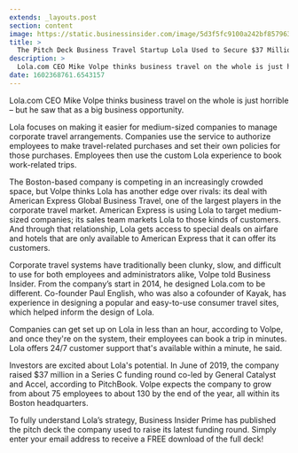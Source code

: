 ```yaml
--- 
extends: _layouts.post 
section: content 
image: https://static.businessinsider.com/image/5d3f5fc9100a242bf8579638 
title: > 
  The Pitch Deck Business Travel Startup Lola Used to Secure $37 Million in Funding 
description: > 
  Lola.com CEO Mike Volpe thinks business travel on the whole is just horrible – but he saw that as a big business opportunity.The Boston-based company is competing in an increasingly crowded space, but Volpe thinks Lola has another edge over rivals: its deal with American Express Global Business Travel, one of the largest players in the corporate travel market.American Express is using Lola to target medium-sized companies; its sales team markets Lola to those kinds of customers.Corporate travel systems have traditionally been clunky, slow, and difficult to use for both employees and administrators alike, Volpe told Business Insider.To fully understand Lola’s strategy, Business Insider Prime has published the pitch deck the company used to raise its latest funding round. 
date: 1602368761.6543157 
--- 
```

Lola.com CEO Mike Volpe thinks business travel on the whole is just horrible – but he saw that as a big business opportunity.

Lola focuses on making it easier for medium-sized companies to manage corporate travel arrangements. Companies use the service to authorize employees to make travel-related purchases and set their own policies for those purchases. Employees then use the custom Lola experience to book work-related trips.

The Boston-based company is competing in an increasingly crowded space, but Volpe thinks Lola has another edge over rivals: its deal with American Express Global Business Travel, one of the largest players in the corporate travel market. American Express is using Lola to target medium-sized companies; its sales team markets Lola to those kinds of customers. And through that relationship, Lola gets access to special deals on airfare and hotels that are only available to American Express that it can offer its customers.

Corporate travel systems have traditionally been clunky, slow, and difficult to use for both employees and administrators alike, Volpe told Business Insider. From the company’s start in 2014, he designed Lola.com to be different. Co-founder Paul English, who was also a cofounder of Kayak, has experience in designing a popular and easy-to-use consumer travel sites, which helped inform the design of Lola.

Companies can get set up on Lola in less than an hour, according to Volpe, and once they're on the system, their employees can book a trip in minutes. Lola offers 24/7 customer support that's available within a minute, he said.

Investors are excited about Lola's potential. In June of 2019, the company raised $37 million in a Series C funding round co-led by General Catalyst and Accel, according to PitchBook. Volpe expects the company to grow from about 75 employees to about 130 by the end of the year, all within its Boston headquarters.

To fully understand Lola’s strategy, Business Insider Prime has published the pitch deck the company used to raise its latest funding round. Simply enter your email address to receive a FREE download of the full deck!